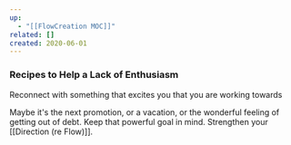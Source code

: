 ```yaml
---
up:
  - "[[FlowCreation MOC]]"
related: []
created: 2020-06-01
---
```


### Recipes to Help a Lack of Enthusiasm
Reconnect with something that excites you that you are working towards

Maybe it's the next promotion, or a vacation, or the wonderful feeling of getting out of debt. Keep that powerful goal in mind. Strengthen your [[Direction (re Flow)]].